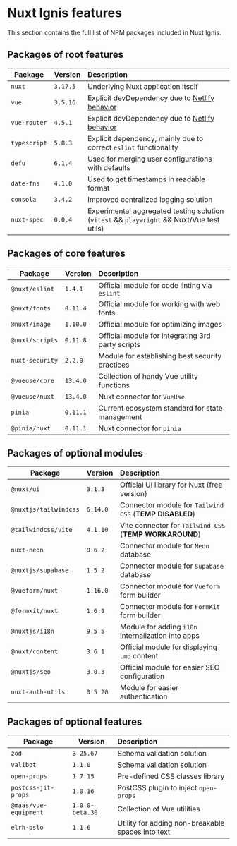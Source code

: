 # Nuxt Ignis features

This section contains the full list of NPM packages included in Nuxt Ignis.

## Packages of root features

| Package | Version | Description |
| --- | --- | :-- |
| `nuxt` | `3.17.5` | Underlying Nuxt application itself |
| `vue` | `3.5.16` | Explicit devDependency due to [Netlify behavior](https://github.com/nuxt/nuxt/discussions/30187) |
| `vue-router` | `4.5.1` | Explicit devDependency due to [Netlify behavior](https://github.com/nuxt/nuxt/discussions/30187) |
| `typescript` | `5.8.3` | Explicit dependency, mainly due to correct `eslint` functionality |
| `defu` | `6.1.4` | Used for merging user configurations with defaults |
| `date-fns` | `4.1.0` | Used to get timestamps in readable format |
| `consola` | `3.4.2` | Improved centralized logging solution |
| `nuxt-spec` | `0.0.4` | Experimental aggregated testing solution (`vitest` && `playwright` && Nuxt/Vue test utils) |

## Packages of core features

| Package | Version | Description |
| --- | --- | :-- |
| `@nuxt/eslint` | `1.4.1` | Official module for code linting via `eslint` |
| `@nuxt/fonts` | `0.11.4` | Official module for working with web fonts |
| `@nuxt/image` | `1.10.0` | Official module for optimizing images |
| `@nuxt/scripts` | `0.11.8` | Official module for integrating 3rd party scripts |
| `nuxt-security` | `2.2.0` | Module for establishing best security practices |
| `@vueuse/core` | `13.4.0` | Collection of handy Vue utility functions |
| `@vueuse/nuxt` | `13.4.0` | Nuxt connector for `VueUse` |
| `pinia` | `0.11.1` | Current ecosystem standard for state management |
| `@pinia/nuxt` | `0.11.1` | Nuxt connector for `pinia` |

## Packages of optional modules

| Package | Version | Description |
| --- | --- | :-- |
| `@nuxt/ui` | `3.1.3` | Official UI library for Nuxt (free version) |
| `@nuxtjs/tailwindcss` | `6.14.0` | Connector module for `Tailwind CSS` (**TEMP DISABLED**) |
| `@tailwindcss/vite` | `4.1.10` | Vite connector for `Tailwind CSS` (**TEMP WORKAROUND**) |
| `nuxt-neon` | `0.6.2` | Connector module for `Neon` database |
| `@nuxtjs/supabase` | `1.5.2` | Connector module for `Supabase` database |
| `@vueform/nuxt` | `1.16.0` | Connector module for `Vueform` form builder |
| `@formkit/nuxt` | `1.6.9` | Connector module for `FormKit` form builder |
| `@nuxtjs/i18n` | `9.5.5` | Module for adding `i18n` internalization into apps |
| `@nuxt/content` | `3.6.1` | Official module for displaying `.md` content |
| `@nuxtjs/seo` | `3.0.3` | Official module for easier SEO configuration |
| `nuxt-auth-utils` | `0.5.20` | Module for easier authentication |

## Packages of optional features

| Package | Version | Description |
| --- | --- | :-- |
| `zod` | `3.25.67` | Schema validation solution |
| `valibot` | `1.1.0` | Schema validation solution |
| `open-props` | `1.7.15` | Pre-defined CSS classes library |
| `postcss-jit-props` | `1.0.16` | PostCSS plugin to inject `open-props` |
| `@maas/vue-equipment` | `1.0.0-beta.30` | Collection of Vue utilities |
| `elrh-pslo` | `1.1.6` | Utility for adding non-breakable spaces into text |
